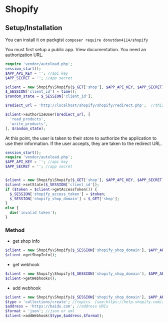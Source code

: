 # Shopify

## Setup/Installation
You can install it on packgist
`composer require donutdan4114/shopify`


You must first setup a public app. View documentation. You need an authorization URL.

```php
require 'vendor/autoload.php';
session_start();
$APP_API_KEY = ''; //api key
$APP_SECRET = ''; //app secret

$client = new Shopify\Shopify($_GET['shop'], $APP_API_KEY, $APP_SECRET);
$_SESSION['client_id'] = time();
$random_state = $_SESSION['client_id'];

$rediect_url = 'http://localhost/shopify/shopify/redirect.php';  //this is your redirect url

$client->authorizeUser($rediect_url, [
  'read_products',
  'write_products',
], $random_state);

```

At this point, the user is taken to their store to authorize the application to use their information.
If the user accepts, they are taken to the redirect URL.

```php
session_start();
require 'vendor/autoload.php';
$APP_API_KEY = ''; //api key
$APP_SECRET = ''; //app secret


$client = new Shopify\Shopify($_GET['shop'], $APP_API_KEY, $APP_SECRET);
$client->setState($_SESSION['client_id']);
if ($token = $client->getAccessToken()) {
  $_SESSION['shopify_access_token'] = $token;
  $_SESSION['shopify_shop_domain'] = $_GET['shop'];
}
else {
  die('invalid token');
}
```

### Method

- get shop info
```php
$client = new Shopify\Shopify($_SESSION['shopify_shop_domain'], $APP_API_KEY, $APP_SECRET);
$client->getShopInfo();
```

- get webhook
```php
$client = new Shopify\Shopify($_SESSION['shopify_shop_domain'], $APP_API_KEY, $APP_SECRET);
$client->getWebhooks();
```

- add webhook
```php
$client = new Shopify\Shopify($_SESSION['shopify_shop_domain'], $APP_API_KEY, $APP_SECRET);
$type = 'collections/create'; //topics  [see:https://help.shopify.com/api/reference/webhook]
$address = 'https://baidu.com'; //address URIs
$format = 'json'; //json or xml
$client->addWebhook($type,$address,$format);
```